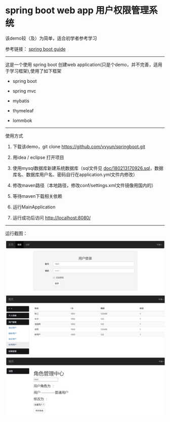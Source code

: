 # spring boot web app 用户权限管理系统

该demo较（及）为简单，适合初学者参考学习

参考链接： [spring boot guide](https://spring.io/guides/gs/serving-web-content/)

************
这是一个使用 spring boot 创建web application(只是个demo，并不完善，适用于学习框架),使用了如下框架

- spring boot

- spring mvc

- mybatis

- thymeleaf

- lommbok

************
使用方式

1. 下载该demo，git clone https://github.com/vvyun/springboot.git

2. 用idea / eclipse 打开项目

3. 使用mysql数据库新建系统数据库（sql文件见 [doc/180213170926.sql](doc/180213170926.sql)，数据库名、数据库用户名、密码自行在application.yml文件内修改）

4. 修改maven路径（本地路径，修改conf/settings.xml文件镜像用国内的）

5. 等待maven下载相关依赖

6. 运行MainApplication

7. 运行成功后访问 [http://localhost:8080/](http://localhost:8080/)  

************
运行截图：

![1](doc/1.png)
![2](doc/2.png)
![3](doc/3.png)
